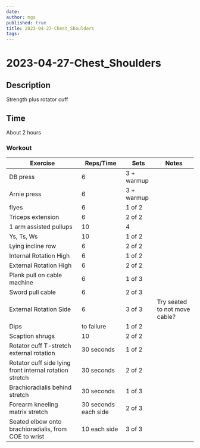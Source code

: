 ```yaml
---
date:
author: mgs
published: true
title: 2023-04-27-Chest_Shoulders
tags: 
---
```

# 2023-04-27-Chest_Shoulders
## Description
Strength plus rotator cuff
## Time
About 2 hours
### Workout
Exercise|Reps/Time|Sets|Notes
--|--|--|--|
DB press  | 6 | 3 + warmup  |   |  
Arnie press | 6 | 3 + warmup  |   |  
  flyes |  6 |  1 of 2 |   |  
 Triceps extension | 6 |  2 of 2 |   |
  1 arm assisted pullups | 10 | 4 | |  
 Ys, Ts, Ws  | 10  |  1 of 2|   |
 Lying incline row  | 6 | 2 of 2 |   |  
 Internal Rotation High |6 | 1 of 2 | |
  External Rotation High |6 | 2 of 2 | |
   Plank pull on cable machine | 6 |  1 of 3 |   |
   Sword pull cable | 6 |  2 of 3 |   |
  External Rotation Side |6 | 3 of 3 | Try seated to not move cable?|
Dips |  to failure |  1 of 2 |   |  
Scaption shrugs|10| 2 of 2||
 Rotator cuff T-stretch external rotation   | 30 seconds |  1 of 2 |   |
 Rotator cuff side lying front internal rotation stretch  | 30 seconds |  2 of 2|   |
 Brachioradialis behind stretch  | 30 seconds |  1 of 3 |   |
Forearm kneeling matrix stretch  | 30 seconds each side |  2 of 3|   |
Seated elbow onto brachioradialis, from COE to wrist | 10 each side |  3 of 3|   |
